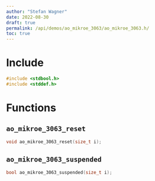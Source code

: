 ```yaml
---
author: "Stefan Wagner"
date: 2022-08-30
draft: true
permalink: /api/demos/ao_mikroe_3063/ao_mikroe_3063.h/
toc: true
---
```


# Include

```c
#include <stdbool.h>
#include <stddef.h>
```

# Functions

## `ao_mikroe_3063_reset`

```c
void ao_mikroe_3063_reset(size_t i);
```

## `ao_mikroe_3063_suspended`

```c
bool ao_mikroe_3063_suspended(size_t i);
```
